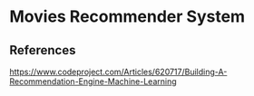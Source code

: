 # Movies Recommender System #

## References ##
https://www.codeproject.com/Articles/620717/Building-A-Recommendation-Engine-Machine-Learning
